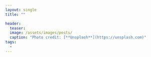 ```yaml
---
layout: single
title: ""

header:
  teaser:
  image: /assets/images/posts/
  caption: "Photo credit: [**Unsplash**](https://unsplash.com)"
tags:
  - 
---
```


